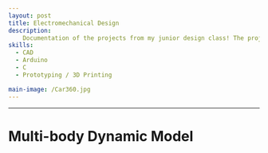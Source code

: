 ```yaml
---
layout: post
title: Electromechanical Design
description:  
    Documentation of the projects from my junior design class! The projects highlighted are a Yahtzee shaker, a SolidWorks dyanmic car model, and then that car built out and tested for a class competition. Each blog post highlights the steps to create each item.
skills: 
  - CAD
  - Arduino
  - C
  - Prototyping / 3D Printing

main-image: /Car360.jpg
---
```


---
# Multi-body Dynamic Model
